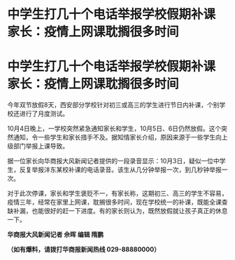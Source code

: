 # 中学生打几十个电话举报学校假期补课 家长：疫情上网课耽搁很多时间

# 中学生打几十个电话举报学校假期补课 家长：疫情上网课耽搁很多时间

今年双节放假8天，西安部分学校针对初三或高三的学生进行节日内补课，个别学校还进行了月度测试。

10月4日晚上，一学校突然紧急通知家长和学生，10月5日、6日仍然放假。这个突然通知，令一些学生和家长措手不及。据知情家长介绍，原因来源于一些学生向上级部门举报上课导致。

据一位家长向华商报大风新闻记者提供的一段录音显示：10月3日，疑似一位中学生，反复举报沣东某校补课的电话录音。该生从几分钟举报一次，到几秒钟举报一次。

对于此次停课，家长和学生褒贬不一，有家长称，这期初三、高三的学生不容易，疫情三年，经常在家里上网课，耽搁很多时间，现在学校统一的补课，既能全课查缺补漏，也能很好的赶一下进度。有的家长则认为，既然放假就让孩子真正的休息一下。

**华商报大风新闻记者 佘晖 编辑 隋鹏**

**（如有爆料，请拨打华商报新闻热线 029-88880000）**

